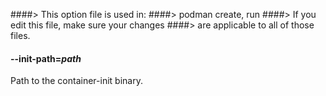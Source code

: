 ####> This option file is used in:
####>   podman create, run
####> If you edit this file, make sure your changes
####> are applicable to all of those files.
#### **--init-path**=*path*

Path to the container-init binary.
